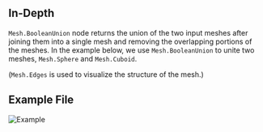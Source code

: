 ## In-Depth
`Mesh.BooleanUnion` node returns the union of the two input meshes after joining them into a single mesh and removing the overlapping portions of the meshes.
In the example below, we use `Mesh.BooleanUnion` to unite two meshes, `Mesh.Sphere` and `Mesh.Cuboid`.

(`Mesh.Edges` is used to visualize the structure of the mesh.)

## Example File

![Example](./Autodesk.DesignScript.Geometry.Mesh.BooleanUnion_img.jpg)
